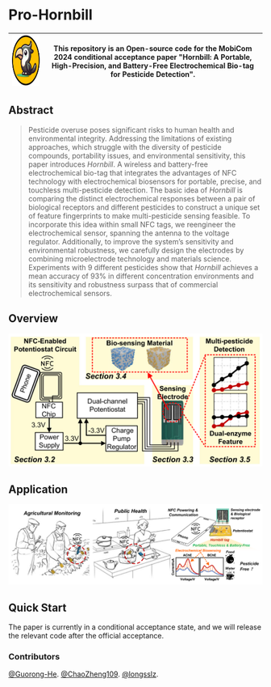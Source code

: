 # Pro-Hornbill

| <img src="https://github.com/OpenNISLab/Pro-Hornbill/blob/main/logo.png" alt="logo" style="width: 220px; height: 100px;"> |This repository is an Open-source code for the MobiCom 2024 conditional acceptance paper "Hornbill: A Portable, High-Precision, and Battery-Free Electrochemical Bio-tag for Pesticide Detection".|
|--|----------|

## Abstract

> Pesticide overuse poses significant risks to human health and environmental integrity. Addressing the limitations of existing approaches, which struggle with the diversity of pesticide compounds, portability issues, and environmental sensitivity, this paper introduces _Hornbill_. A wireless and battery-free electrochemical bio-tag that integrates the advantages of NFC technology with electrochemical biosensors for portable, precise, and touchless multi-pesticide detection. The basic idea of _Hornbill_ is comparing the distinct electrochemical responses between a pair of biological receptors and different pesticides to construct a unique set of feature fingerprints to make multi-pesticide sensing feasible. To incorporate this idea within small NFC tags, we reengineer the electrochemical sensor, spanning the antenna to the voltage regulator. Additionally, to improve the system’s sensitivity and environmental robustness, we carefully design the electrodes by combining microelectrode technology and materials science. Experiments with 9 different pesticides show that _Hornbill_ achieves a mean accuracy of 93% in different concentration environments and its sensitivity and robustness surpass that of commercial electrochemical sensors.

## Overview

![overview](./overview.png)

## Application

![applcations](./applications.png)

## Quick Start

The paper is currently in a conditional acceptance state, and we will release the relevant code after the official acceptance.

### Contributors

[@Guorong-He](https://github.com/Guorong-He).
[@ChaoZheng109](https://github.com/ChaoZheng109).
[@longsslz](https://github.com/longsslz).
